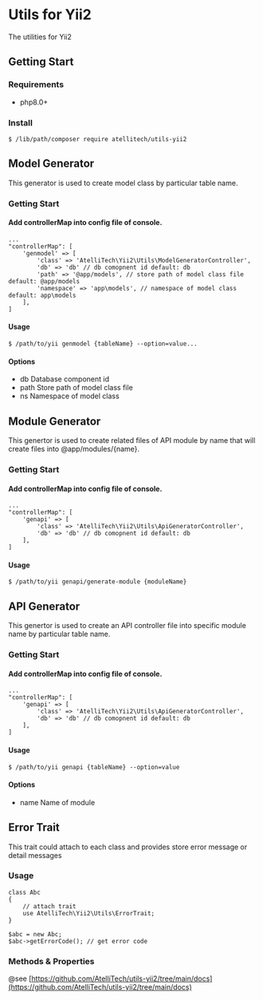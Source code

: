 # Utils for Yii2
The utilities for Yii2

## Getting Start
### Requirements
- php8.0+

### Install
```
$ /lib/path/composer require atellitech/utils-yii2
```

## Model Generator
This generator is used to create model class by particular table name.

### Getting Start
#### Add controllerMap into config file of console.
```php=
...
"controllerMap": [
    'genmodel' => [
        'class' => 'AtelliTech\Yii2\Utils\ModelGeneratorController',
        'db' => 'db' // db comopnent id default: db
        'path' => '@app/models', // store path of model class file default: @app/models
        'namespace' => 'app\models', // namespace of model class default: app\models
    ],
]
```

#### Usage
```
$ /path/to/yii genmodel {tableName} --option=value...
```

#### Options
- db
Database component id
- path
Store path of model class file
- ns
Namespace of model class

## Module Generator
This genertor is used to create related files of API module by name that will create files into @app/modules/{name}.

### Getting Start
#### Add controllerMap into config file of console.
```php=
...
"controllerMap": [
    'genapi' => [
        'class' => 'AtelliTech\Yii2\Utils\ApiGeneratorController',
        'db' => 'db' // db comopnent id default: db
    ],
]
```

#### Usage
```
$ /path/to/yii genapi/generate-module {moduleName}
```

## API Generator
This genertor is used to create an API controller file into specific module name by particular table name.

### Getting Start
#### Add controllerMap into config file of console.
```php=
...
"controllerMap": [
    'genapi' => [
        'class' => 'AtelliTech\Yii2\Utils\ApiGeneratorController',
        'db' => 'db' // db comopnent id default: db
    ],
]
```

#### Usage
```
$ /path/to/yii genapi {tableName} --option=value
```

#### Options
- name
Name of module

## Error Trait
This trait could attach to each class and provides store error message or detail messages

### Usage
```php=
class Abc
{
    // attach trait
    use AtelliTech\Yii2\Utils\ErrorTrait;
}

$abc = new Abc;
$abc->getErrorCode(); // get error code
```

### Methods & Properties
@see [https://github.com/AtelliTech/utils-yii2/tree/main/docs](https://github.com/AtelliTech/utils-yii2/tree/main/docs)